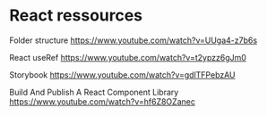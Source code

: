 # React ressources

Folder structure https://www.youtube.com/watch?v=UUga4-z7b6s

React useRef https://www.youtube.com/watch?v=t2ypzz6gJm0

Storybook https://www.youtube.com/watch?v=gdlTFPebzAU

Build And Publish A React Component Library https://www.youtube.com/watch?v=hf6Z8OZanec